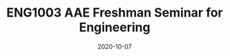 ---
title: "ENG1003 AAE Freshman Seminar for Engineering"
collection: teaching
type: "Undergraduate course"
permalink: /teaching/2020-fall-teaching-1
venue: "HKPolyU, Department of Aeronautical and Aviation Engineering"
date: 2020-10-07
location: "Hong Kong, China"
---